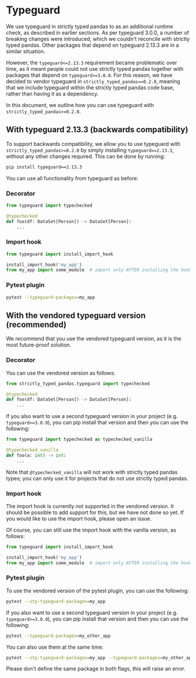 # Typeguard

We use typeguard in strictly typed pandas to as an additional runtime check, as described in earlier sections. As per typeguard 3.0.0, a number of breaking changes were introduced, which we couldn't reconcile with strictly typed pandas. Other packages that depend on typeguard 2.13.3 are in a similar situation.

However, the `typeguard<=2.13.3` requirement became problematic over time, as it meant people could not use strictly typed pandas together with packages that depend on `typeguard>=3.0.0`. For this reason, we have decided to vendor typeguard in `strictly_typed_pandas==0.2.0`, meaning that we include typeguard within the strictly typed pandas code base, rather than having it as a dependency. 

In this document, we outline how you can use typeguard with `strictly_typed_pandas>=0.2.0`.

## With typeguard 2.13.3 (backwards compatibility)

To support backwards compatibility, we allow you to use typeguard with `strictly_typed_pandas>=0.2.0` by simply installing `typeguard==2.13.3`, without any other changes required. This can be done by running:

```bash
pip install typeguard==2.13.3
```

You can use all functionality from typeguard as before:

### Decorator

```python
from typeguard import typechecked

@typechecked
def foo(df: DataSet[Person]) -> DataSet[Person]:
    ...
```

### Import hook
    
```python
from typeguard import install_import_hook

install_import_hook('my_app')
from my_app import some_module  # import only AFTER installing the hook, or it won't take effect
```

### Pytest plugin

```bash
pytest --typeguard-packages=my_app
```

## With the vendored typeguard version (recommended)

We recommend that you use the vendored typeguard version, as it is the most future-proof solution. 

### Decorator

You can use the vendored version as follows:
```python
from strictly_typed_pandas.typeguard import typechecked

@typechecked
def foo(df: DataSet[Person]) -> DataSet[Person]:
    ...
```

If you also want to use a second typeguard version in your project (e.g. `typeguard>=3.0.0`), you can pip install that version and then you can use the following:
```python
from typeguard import typechecked as typechecked_vanilla

@typechecked_vanilla
def foo(a: int) -> int:
    ...
```
Note that `@typechecked_vanilla` will not work with strictly typed pandas types; you can only use it for projects that do not use strictly typed pandas.

### Import hook

The import hook is currently not supported in the vendored version. It should be possible to add support for this, but we have not done so yet. If you would like to use the import hook, please open an issue.

Of course, you can still use the import hook with the vanilla version, as follows:
```python
from typeguard import install_import_hook

install_import_hook('my_app')
from my_app import some_module  # import only AFTER installing the hook, or it won't take effect
```

### Pytest plugin

To use the vendored version of the pytest plugin, you can use the following:
```bash
pytest --stp-typeguard-packages=my_app
```

If you also want to use a second typeguard version in your project (e.g. `typeguard>=3.0.0`), you can pip install that version and then you can use the following:
```bash
pytest --typeguard-packages=my_other_app
```

You can also use them at the same time:
```bash
pytest --stp-typeguard-packages=my_app --typeguard-packages=my_other_app
```

Please don't define the same package in both flags, this will raise an error.